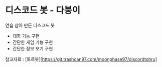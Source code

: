 # 디스코드 봇 - 다붕이

연습 삼아 만든 디스코드 봇
- 대화 기능 구현
- 간단한 게임 기능 구현
- 간단한 정보 보기 구현

참고자료 : [토르봇][https://git.trashcan97.com/moonphase97/discordtohru]